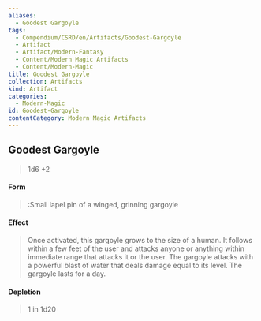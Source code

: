 ```yaml
---
aliases:
  - Goodest Gargoyle
tags:
  - Compendium/CSRD/en/Artifacts/Goodest-Gargoyle
  - Artifact
  - Artifact/Modern-Fantasy
  - Content/Modern Magic Artifacts
  - Content/Modern-Magic
title: Goodest Gargoyle
collection: Artifacts
kind: Artifact
categories:
  - Modern-Magic
id: Goodest-Gargoyle
contentCategory: Modern Magic Artifacts
---
```

## Goodest Gargoyle  
>1d6 +2  
#### Form  
> :Small lapel pin of a winged, grinning gargoyle   
  
#### Effect  
> Once activated, this gargoyle grows to the size of a human. It follows within a few feet of the user and attacks anyone or anything within immediate range that attacks it or the user. The gargoyle attacks with a powerful blast of water that deals damage equal to its level. The gargoyle lasts for a day.   
  
  
#### Depletion   
>1 in 1d20
